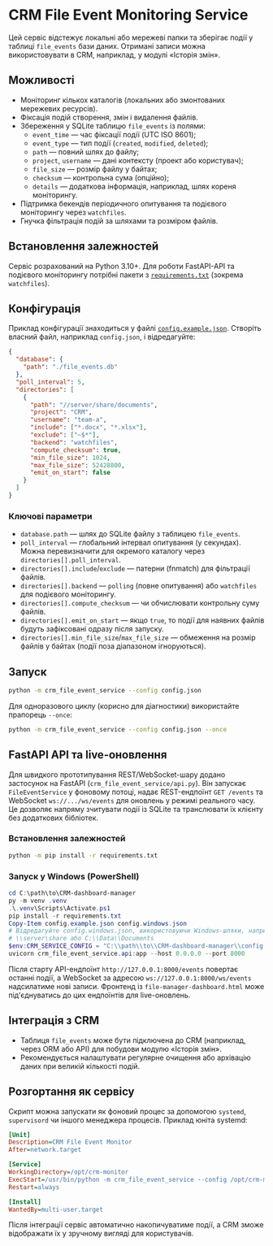 # CRM File Event Monitoring Service

Цей сервіс відстежує локальні або мережеві папки та зберігає події у таблиці `file_events` бази даних. Отримані записи можна використовувати в CRM, наприклад, у модулі «Історія змін».

## Можливості

- Моніторинг кількох каталогів (локальних або змонтованих мережевих ресурсів).
- Фіксація подій створення, змін і видалення файлів.
- Збереження у SQLite таблицю `file_events` із полями:
  - `event_time` — час фіксації події (UTC ISO 8601);
  - `event_type` — тип події (`created`, `modified`, `deleted`);
  - `path` — повний шлях до файлу;
  - `project`, `username` — дані контексту (проект або користувач);
  - `file_size` — розмір файлу у байтах;
  - `checksum` — контрольна сума (опційно);
  - `details` — додаткова інформація, наприклад, шлях кореня моніторингу.
- Підтримка бекендів періодичного опитування та подієвого моніторингу через `watchfiles`.
- Гнучка фільтрація подій за шляхами та розміром файлів.

## Встановлення залежностей

Сервіс розрахований на Python 3.10+. Для роботи FastAPI-API та подієвого моніторингу
потрібні пакети з [`requirements.txt`](requirements.txt) (зокрема `watchfiles`).

## Конфігурація

Приклад конфігурації знаходиться у файлі [`config.example.json`](config.example.json). Створіть власний файл, наприклад `config.json`, і відредагуйте:

```json
{
  "database": {
    "path": "./file_events.db"
  },
  "poll_interval": 5,
  "directories": [
    {
      "path": "//server/share/documents",
      "project": "CRM",
      "username": "team-a",
      "include": ["*.docx", "*.xlsx"],
      "exclude": ["~$*"],
      "backend": "watchfiles",
      "compute_checksum": true,
      "min_file_size": 1024,
      "max_file_size": 52428800,
      "emit_on_start": false
    }
  ]
}
```

### Ключові параметри

- `database.path` — шлях до SQLite файлу з таблицею `file_events`.
- `poll_interval` — глобальний інтервал опитування (у секундах). Можна перевизначити для окремого каталогу через `directories[].poll_interval`.
- `directories[].include`/`exclude` — патерни (fnmatch) для фільтрації файлів.
- `directories[].backend` — `polling` (повне опитування) або `watchfiles` для подієвого моніторингу.
- `directories[].compute_checksum` — чи обчислювати контрольну суму файлів.
- `directories[].emit_on_start` — якщо `true`, то події для наявних файлів будуть зафіксовані одразу після запуску.
- `directories[].min_file_size`/`max_file_size` — обмеження на розмір файлів у байтах (події поза діапазоном ігноруються).

## Запуск

```bash
python -m crm_file_event_service --config config.json
```

Для одноразового циклу (корисно для діагностики) використайте прапорець `--once`:

```bash
python -m crm_file_event_service --config config.json --once
```

## FastAPI API та live-оновлення

Для швидкого прототипування REST/WebSocket-шару додано застосунок на FastAPI
(`crm_file_event_service/api.py`). Він запускає `FileEventService` у фоновому
потоці, надає REST-ендпоїнт `GET /events` та WebSocket `ws://.../ws/events` для
оновлень у режимі реального часу. Це дозволяє напряму зчитувати події із
SQLite та транслювати їх клієнту без додаткових бібліотек.

### Встановлення залежностей

```bash
python -m pip install -r requirements.txt
```

### Запуск у Windows (PowerShell)

```powershell
cd C:\path\to\CRM-dashboard-manager
py -m venv .venv
.\.venv\Scripts\Activate.ps1
pip install -r requirements.txt
Copy-Item config.example.json config.windows.json
# Відредагуйте config.windows.json, використовуючи Windows-шляхи, наприклад
# \\server\share або C:\\Data\\Documents
$env:CRM_SERVICE_CONFIG = "C:\\path\\to\\CRM-dashboard-manager\\config.windows.json"
uvicorn crm_file_event_service.api:app --host 0.0.0.0 --port 8000
```

Після старту API-ендпоїнт `http://127.0.0.1:8000/events` повертає останні
події, а WebSocket за адресою `ws://127.0.0.1:8000/ws/events` надсилатиме нові
записи. Фронтенд із `file-manager-dashboard.html` може під'єднуватись до цих
ендпоїнтів для live-оновлень.

## Інтеграція з CRM

- Таблиця `file_events` може бути підключена до CRM (наприклад, через ORM або API) для побудови модулю «Історія змін».
- Рекомендується налаштувати регулярне очищення або архівацію даних при великій кількості подій.

## Розгортання як сервісу

Скрипт можна запускати як фоновий процес за допомогою `systemd`, `supervisord` чи іншого менеджера процесів. Приклад юніта systemd:

```ini
[Unit]
Description=CRM File Event Monitor
After=network.target

[Service]
WorkingDirectory=/opt/crm-monitor
ExecStart=/usr/bin/python -m crm_file_event_service --config /opt/crm-monitor/config.json
Restart=always

[Install]
WantedBy=multi-user.target
```

Після інтеграції сервіс автоматично накопичуватиме події, а CRM зможе відображати їх у зручному вигляді для користувачів.
